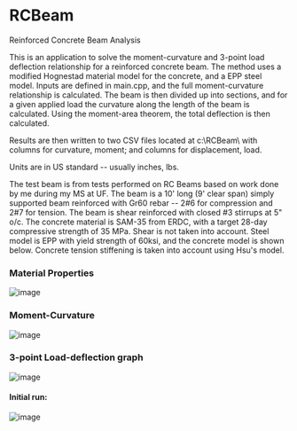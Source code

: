 # RCBeam
Reinforced Concrete Beam Analysis

This is an application to solve the moment-curvature and 3-point load deflection relationship for a reinforced concrete beam. The method uses a modified Hognestad material model for the concrete, and a EPP steel model. Inputs are defined in main.cpp, and the full moment-curvature relationship is calculated. The beam is then divided up into sections, and for a given applied load the curvature along the length of the beam is calculated. Using the moment-area theorem, the total deflection is then calculated. 

Results are then written to two CSV files located at c:\RCBeam\ with columns for curvature, moment; and columns for displacement, load. 

Units are in US standard -- usually inches, lbs. 

The test beam is from tests performed on RC Beams based on work done by me during my MS at UF. The beam is a 10' long (9' clear span) simply supported beam reinforced with Gr60 rebar -- 2#6 for compression and 2#7 for tension. The beam is shear reinforced with closed #3 stirrups at 5" o/c. The concrete material is SAM-35 from ERDC, with a target 28-day compressive strength of 35 MPa. Shear is not taken into account. Steel model is EPP with yield strength of 60ksi, and the concrete model is shown below. Concrete tension stiffening is taken into account using Hsu's model.

### Material Properties
![image](https://user-images.githubusercontent.com/1676839/144453511-91a11a54-0284-4326-aef5-d7cf7a5b8c2e.png)

### Moment-Curvature
![image](https://user-images.githubusercontent.com/1676839/144312309-6447cc2c-f77b-45f7-8dc7-168e853ef5ad.png)

### 3-point Load-deflection graph
![image](https://user-images.githubusercontent.com/1676839/144312335-7f2a03a3-4c42-4858-998e-f29907001105.png)

#### Initial run:
![image](https://user-images.githubusercontent.com/1676839/144454647-f4877067-ab1c-4fb8-8962-71242df86df3.png)
